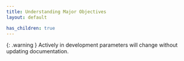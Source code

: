 ```yaml
---
title: Understanding Major Objectives
layout: default

has_children: true
---
```

{: .warning }
Actively in development parameters will change without updating documentation.

